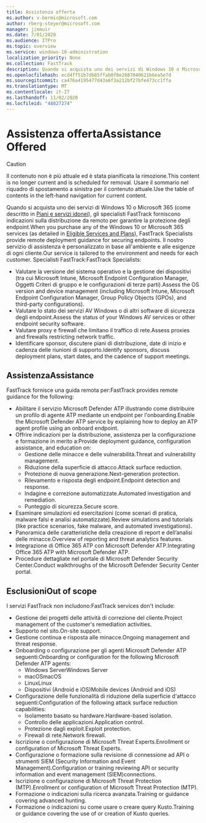 ```yaml
---
title: Assistenza offerta
ms.author: v-bermic@microsoft.com
author: rberg-steyer@microsoft.com
manager: jimmuir
ms.date: 7/01/2020
ms.audience: ITPro
ms.topic: overview
ms.service: windows-10-administration
localization_priority: None
ms.collection: FastTrack
description: Quando si acquista uno dei servizi di Windows 10 o Microsoft 365, gli specialisti FastTrack forniscono indicazioni sulla distribuzione da remoto per garantire la protezione degli endpoint. Il nostro servizio di assistenza è personalizzato in base all'ambiente e alle esigenze di ogni cliente.
ms.openlocfilehash: ecd4ff51b7db85ffab0f0e2887040621b6ea5e7d
ms.sourcegitcommit: ca476a4195477d43a6f3a212bf27bfe473cc1ffa
ms.translationtype: MT
ms.contentlocale: it-IT
ms.lasthandoff: 11/02/2020
ms.locfileid: "48827274"
---
```

# <a name="assistance-offered"></a><span data-ttu-id="e2d63-104">Assistenza offerta</span><span class="sxs-lookup"><span data-stu-id="e2d63-104">Assistance Offered</span></span>  

> [!CAUTION]
> <span data-ttu-id="e2d63-105">Il contenuto non è più attuale ed è stata pianificata la rimozione.</span><span class="sxs-lookup"><span data-stu-id="e2d63-105">This content is no longer current and is scheduled for removal.</span></span> <span data-ttu-id="e2d63-106">Usare il sommario nel riquadro di spostamento a sinistra per il contenuto attuale.</span><span class="sxs-lookup"><span data-stu-id="e2d63-106">Use the table of contents in the left-hand navigation for current content.</span></span>

<span data-ttu-id="e2d63-107">Quando si acquista uno dei servizi di Windows 10 o Microsoft 365 (come descritto in [Piani e servizi idonei](M365-eligible-services-and-plans.md)), gli specialisti FastTrack forniscono indicazioni sulla distribuzione da remoto per garantire la protezione degli endpoint.</span><span class="sxs-lookup"><span data-stu-id="e2d63-107">When you purchase any of the Windows 10 or Microsoft 365 services (as detailed in [Eligible Services and Plans](M365-eligible-services-and-plans.md)), FastTrack Specialists provide remote deployment guidance for securing endpoints.</span></span> <span data-ttu-id="e2d63-108">Il nostro servizio di assistenza è personalizzato in base all'ambiente e alle esigenze di ogni cliente.</span><span class="sxs-lookup"><span data-stu-id="e2d63-108">Our service is tailored to the environment and needs for each customer.</span></span> <span data-ttu-id="e2d63-109">Specialisti FastTrack:</span><span class="sxs-lookup"><span data-stu-id="e2d63-109">FastTrack Specialists:</span></span>
- <span data-ttu-id="e2d63-110">Valutare la versione del sistema operativo e la gestione dei dispositivi (tra cui Microsoft Intune, Microsoft Endpoint Configuration Manager, Oggetti Criteri di gruppo e le configurazioni di terze parti).</span><span class="sxs-lookup"><span data-stu-id="e2d63-110">Assess the OS version and device management (including Microsoft Intune, Microsoft Endpoint Configuration Manager, Group Policy Objects (GPOs), and third-party configurations).</span></span>
- <span data-ttu-id="e2d63-111">Valutare lo stato dei servizi AV Windows o di altri software di sicurezza degli endpoint.</span><span class="sxs-lookup"><span data-stu-id="e2d63-111">Assess the status of your Windows AV services or other endpoint security software.</span></span>
- <span data-ttu-id="e2d63-112">Valutare proxy e firewall che limitano il traffico di rete.</span><span class="sxs-lookup"><span data-stu-id="e2d63-112">Assess proxies and firewalls restricting network traffic.</span></span>
- <span data-ttu-id="e2d63-113">Identificare sponsor, discutere piani di distribuzione, date di inizio e cadenza delle riunioni di supporto.</span><span class="sxs-lookup"><span data-stu-id="e2d63-113">Identify sponsors, discuss deployment plans, start dates, and the cadence of support meetings.</span></span>

## <a name="assistance"></a><span data-ttu-id="e2d63-114">Assistenza</span><span class="sxs-lookup"><span data-stu-id="e2d63-114">Assistance</span></span>

<span data-ttu-id="e2d63-115">FastTrack fornisce una guida remota per:</span><span class="sxs-lookup"><span data-stu-id="e2d63-115">FastTrack provides remote guidance for the following:</span></span>
- <span data-ttu-id="e2d63-116">Abilitare il servizio Microsoft Defender ATP illustrando come distribuire un profilo di agente ATP mediante un endpoint per l'onboarding.</span><span class="sxs-lookup"><span data-stu-id="e2d63-116">Enable the Microsoft Defender ATP service by explaining how to deploy an ATP agent profile using an onboard endpoint.</span></span>
- <span data-ttu-id="e2d63-117">Offrire indicazioni per la distribuzione, assistenza per la configurazione e formazione in merito a:</span><span class="sxs-lookup"><span data-stu-id="e2d63-117">Provide deployment guidance, configuration assistance, and education on:</span></span>
    - <span data-ttu-id="e2d63-118">Gestione delle minacce e delle vulnerabilità.</span><span class="sxs-lookup"><span data-stu-id="e2d63-118">Threat and vulnerability management.</span></span>
    - <span data-ttu-id="e2d63-119">Riduzione della superficie di attacco.</span><span class="sxs-lookup"><span data-stu-id="e2d63-119">Attack surface reduction.</span></span>
    - <span data-ttu-id="e2d63-120">Protezione di nuova generazione.</span><span class="sxs-lookup"><span data-stu-id="e2d63-120">Next-generation protection.</span></span>
    - <span data-ttu-id="e2d63-121">Rilevamento e risposta degli endpoint.</span><span class="sxs-lookup"><span data-stu-id="e2d63-121">Endpoint detection and response.</span></span>
    - <span data-ttu-id="e2d63-122">Indagine e correzione automatizzate.</span><span class="sxs-lookup"><span data-stu-id="e2d63-122">Automated investigation and remediation.</span></span>
    - <span data-ttu-id="e2d63-123">Punteggio di sicurezza.</span><span class="sxs-lookup"><span data-stu-id="e2d63-123">Secure score.</span></span>
- <span data-ttu-id="e2d63-124">Esaminare simulazioni ed esercitazioni (come scenari di pratica, malware falsi e analisi automatizzate).</span><span class="sxs-lookup"><span data-stu-id="e2d63-124">Review simulations and tutorials (like practice scenarios, fake malware, and automated investigations).</span></span>
- <span data-ttu-id="e2d63-125">Panoramica delle caratteristiche della creazione di report e dell’analisi delle minacce.</span><span class="sxs-lookup"><span data-stu-id="e2d63-125">Overview of reporting and threat analytics features.</span></span>
- <span data-ttu-id="e2d63-126">Integrazione di Office 365 ATP con Microsoft Defender ATP.</span><span class="sxs-lookup"><span data-stu-id="e2d63-126">Integrating Office 365 ATP with Microsoft Defender ATP.</span></span>
- <span data-ttu-id="e2d63-127">Procedure dettagliate nel portale di Microsoft Defender Security Center.</span><span class="sxs-lookup"><span data-stu-id="e2d63-127">Conduct walkthroughs of the Microsoft Defender Security Center portal.</span></span>

## <a name="out-of-scope"></a><span data-ttu-id="e2d63-128">Esclusioni</span><span class="sxs-lookup"><span data-stu-id="e2d63-128">Out of scope</span></span>

<span data-ttu-id="e2d63-129">I servizi FastTrack non includono:</span><span class="sxs-lookup"><span data-stu-id="e2d63-129">FastTrack services don't include:</span></span>
- <span data-ttu-id="e2d63-130">Gestione dei progetti delle attività di correzione del cliente.</span><span class="sxs-lookup"><span data-stu-id="e2d63-130">Project management of the customer's remediation activities.</span></span>
- <span data-ttu-id="e2d63-131">Supporto nel sito.</span><span class="sxs-lookup"><span data-stu-id="e2d63-131">On-site support.</span></span>
- <span data-ttu-id="e2d63-132">Gestione continua e risposta alle minacce.</span><span class="sxs-lookup"><span data-stu-id="e2d63-132">Ongoing management and threat response.</span></span>
- <span data-ttu-id="e2d63-133">Onboarding o configurazione per gli agenti Microsoft Defender ATP seguenti:</span><span class="sxs-lookup"><span data-stu-id="e2d63-133">Onboarding or configuration for the following Microsoft Defender ATP agents:</span></span>
   - <span data-ttu-id="e2d63-134">Windows Server</span><span class="sxs-lookup"><span data-stu-id="e2d63-134">Windows Server</span></span>
   - <span data-ttu-id="e2d63-135">macOS</span><span class="sxs-lookup"><span data-stu-id="e2d63-135">macOS</span></span>
   - <span data-ttu-id="e2d63-136">Linux</span><span class="sxs-lookup"><span data-stu-id="e2d63-136">Linux</span></span>
   - <span data-ttu-id="e2d63-137">Dispositivi (Android e iOS)</span><span class="sxs-lookup"><span data-stu-id="e2d63-137">Mobile devices (Android and iOS)</span></span>
- <span data-ttu-id="e2d63-138">Configurazione delle funzionalità di riduzione della superficie d'attacco seguenti:</span><span class="sxs-lookup"><span data-stu-id="e2d63-138">Configuration of the following attack surface reduction capabilities:</span></span>
    - <span data-ttu-id="e2d63-139">Isolamento basato su hardware.</span><span class="sxs-lookup"><span data-stu-id="e2d63-139">Hardware-based isolation.</span></span>
    - <span data-ttu-id="e2d63-140">Controllo delle applicazioni.</span><span class="sxs-lookup"><span data-stu-id="e2d63-140">Application control.</span></span>
    - <span data-ttu-id="e2d63-141">Protezione dagli exploit.</span><span class="sxs-lookup"><span data-stu-id="e2d63-141">Exploit protection.</span></span>
    - <span data-ttu-id="e2d63-142">Firewall di rete.</span><span class="sxs-lookup"><span data-stu-id="e2d63-142">Network firewall.</span></span>
- <span data-ttu-id="e2d63-143">Iscrizione o configurazione di Microsoft Threat Experts.</span><span class="sxs-lookup"><span data-stu-id="e2d63-143">Enrollment or configuration of Microsoft Threat Experts.</span></span>
- <span data-ttu-id="e2d63-144">Configurazione o formazione sulla revisione di connessione ad API o strumenti SIEM (Security Information and Event Management).</span><span class="sxs-lookup"><span data-stu-id="e2d63-144">Configuration or training reviewing API or security information and event management (SIEM)connections.</span></span>
- <span data-ttu-id="e2d63-145">Iscrizione o configurazione di Microsoft Threat Protection (MTP).</span><span class="sxs-lookup"><span data-stu-id="e2d63-145">Enrollment or configuration of Microsoft Threat Protection (MTP).</span></span>
- <span data-ttu-id="e2d63-146">Formazione o indicazioni sulla ricerca avanzata.</span><span class="sxs-lookup"><span data-stu-id="e2d63-146">Training or guidance covering advanced hunting.</span></span>
- <span data-ttu-id="e2d63-147">Formazione o indicazioni su come usare o creare query Kusto.</span><span class="sxs-lookup"><span data-stu-id="e2d63-147">Training or guidance covering the use of or creation of Kusto queries.</span></span>
